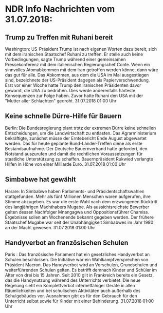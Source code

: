 # NDR Info Nachrichten vom 31.07.2018:


## Trump zu Treffen mit Ruhani bereit
Washington:     US-Präsident Trump ist nach eigenen Worten dazu bereit, sich mit dem iranischen Staatschef Ruhani zu treffen. Er stelle auch keine Vorbedingungen, sagte Trump während einer gemeinsamen Pressekonferenz mit dem italienischen Regierungschef Conte. Wenn ein sinnvolles Atomabkommen mit dem Iran getroffen werden könne, dann wäre das gut für alle. Das Abkommen, aus dem die USA im Mai ausgestiegen sind, bezeichnete der US-Präsident dagegen als Papierverschwendung. Erst vor einer Woche hatte Trump den iranischen Präsidenten davor gewarnt, die USA zu bedrohen. Dies werde anderenfalls härteste Konsequenzen zur Folge haben. Zuvor hatte Ruhani den USA mit der "Mutter aller Schlachten" gedroht. 31.07.2018 01:00 Uhr 

## Keine schnelle Dürre-Hilfe für Bauern
Berlin: Die Bundesregierung plant trotz der extremen Dürre keine schnellen Entscheidungen, um die Landwirtschaft zu entlasten. Das Agrarministerium bekräftigte, zunächst müsse der Erntebericht Ende August abgewartet werden. Das für heute geplante Bund-Länder-Treffen diene als erste Bestandsaufnahme. Der Deutsche Bauernverband hatte gefordert, den Notstand auszurufen und damit die rechtlichen Voraussetzungen für staatliche Unterstützung zu schaffen. Bauernpräsident Rukwied verlangte Hilfen in Höhe von einer Milliarde Euro. 31.07.2018 01:00 Uhr 

## Simbabwe hat gewählt
Harare: In Simbabwe haben Parlaments- und Präsidentschaftswahlen stattgefunden. Mehr als fünf Millionen Menschen waren aufgerufen, ihre Stimme abzugeben. Es war die erste Wahl nach dem erzwungenen Rücktritt des langjährigen Machthabers Mugabe. Als aussichtsreichste Bewerber gelten dessen Nachfolger Mnangagwa und Oppositionsführer Chamisa. Ergebnisse sollen am Wochenende bekannt gegeben werden. Der frühere Staatschef Mugabe war seit der Unabhängigkeit Simbabwes im Jahr 1980 an der Macht gewesen. 31.07.2018 01:00 Uhr 

## Handyverbot an französischen Schulen
Paris : Das französische Parlament hat ein gesetzliches Handyverbot an Schulen beschlossen. Die Initiative war ein Wahlkampfversprechen von Präsident Macron. Das Handyverbot wird an Vorschulen, Grundschulen und weiterführenden Schulen gelten. Es betrifft demnach Kinder und Schüler im Alter von drei bis 15 Jahren. Seit 2010 gilt in Frankreich bereits ein Gesetz, das die Handynutzung während des Unterrichts verbietet. Die neue Regelung sieht ein Komplettverbot internetfähiger Geräte in allen Räumlichkeiten und bei schulischen Aktivitäten auch außerhalb des Schulgebäudes vor. Ausnahmen gibt es für den Gebrauch für den Unterricht selbst sowie für Kinder mit einer Behinderung. 31.07.2018 01:00 Uhr 
